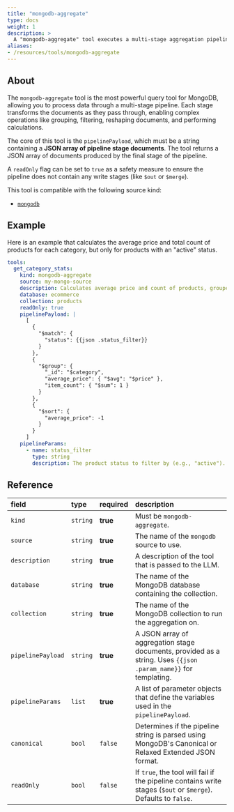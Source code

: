```yaml
---
title: "mongodb-aggregate"
type: docs
weight: 1
description: > 
  A "mongodb-aggregate" tool executes a multi-stage aggregation pipeline against a MongoDB collection.
aliases:
- /resources/tools/mongodb-aggregate
---
```


## About

The `mongodb-aggregate` tool is the most powerful query tool for MongoDB, allowing you to process data through a multi-stage pipeline. Each stage transforms the documents as they pass through, enabling complex operations like grouping, filtering, reshaping documents, and performing calculations.

The core of this tool is the `pipelinePayload`, which must be a string containing a **JSON array of pipeline stage documents**. The tool returns a JSON array of documents produced by the final stage of the pipeline.

A `readOnly` flag can be set to `true` as a safety measure to ensure the pipeline does not contain any write stages (like `$out` or `$merge`).

This tool is compatible with the following source kind:

* [`mongodb`](../sources/mongodb.md)

## Example

Here is an example that calculates the average price and total count of products for each category, but only for products with an "active" status.

```yaml
tools:
  get_category_stats:
    kind: mongodb-aggregate
    source: my-mongo-source
    description: Calculates average price and count of products, grouped by category.
    database: ecommerce
    collection: products
    readOnly: true
    pipelinePayload: |
      [
        {
          "$match": {
            "status": {{json .status_filter}}
          }
        },
        {
          "$group": {
            "_id": "$category",
            "average_price": { "$avg": "$price" },
            "item_count": { "$sum": 1 }
          }
        },
        {
          "$sort": {
            "average_price": -1
          }
        }
      ]
    pipelineParams:
      - name: status_filter
        type: string
        description: The product status to filter by (e.g., "active").
```

## Reference

| **field**         | **type** | **required** | **description**                                                                                                |
|:------------------|:---------|:-------------|:---------------------------------------------------------------------------------------------------------------|
| `kind`            | `string` | **true**     | Must be `mongodb-aggregate`.                                                                                   |
| `source`          | `string` | **true**     | The name of the `mongodb` source to use.                                                                       |
| `description`     | `string` | **true**     | A description of the tool that is passed to the LLM.                                                           |
| `database`        | `string` | **true**     | The name of the MongoDB database containing the collection.                                                    |
| `collection`      | `string` | **true**     | The name of the MongoDB collection to run the aggregation on.                                                  |
| `pipelinePayload` | `string` | **true**     | A JSON array of aggregation stage documents, provided as a string. Uses `{{json .param_name}}` for templating. |
| `pipelineParams`  | `list`   | **true**     | A list of parameter objects that define the variables used in the `pipelinePayload`.                           |
| `canonical`       | `bool`   | `false`      | Determines if the pipeline string is parsed using MongoDB's Canonical or Relaxed Extended JSON format.         |
| `readOnly`        | `bool`   | `false`      | If `true`, the tool will fail if the pipeline contains write stages (`$out` or `$merge`). Defaults to `false`. |

